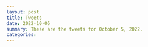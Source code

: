 ```yaml
---
layout: post
title: Tweets
date: 2022-10-05
summary: These are the tweets for October 5, 2022.
categories:
---
```


